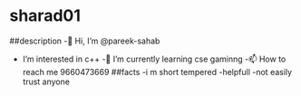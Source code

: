 # sharad01

##description 
-👋 Hi, I’m @pareek-sahab
- I’m interested in c++
-🌱 I’m currently learning cse gaminng
-📫 How to reach me 9660473669
##facts
-i m short tempered 
-helpfull
-not easily trust anyone
